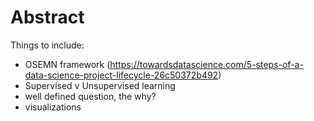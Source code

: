 # Abstract
Things to include:
- OSEMN framework (https://towardsdatascience.com/5-steps-of-a-data-science-project-lifecycle-26c50372b492)
- Supervised v Unsupervised learning
- well defined question, the why?
- visualizations

